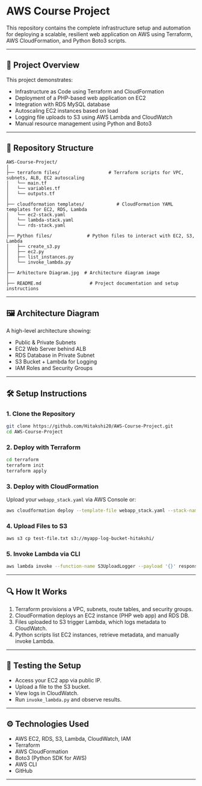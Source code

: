 # AWS Course Project

This repository contains the complete infrastructure setup and automation for deploying a scalable, resilient web application on AWS using Terraform, AWS CloudFormation, and Python Boto3 scripts.

---

## 📌 Project Overview

This project demonstrates:
- Infrastructure as Code using Terraform and CloudFormation
- Deployment of a PHP-based web application on EC2
- Integration with RDS MySQL database
- Autoscaling EC2 instances based on load
- Logging file uploads to S3 using AWS Lambda and CloudWatch
- Manual resource management using Python and Boto3

---

## 📁 Repository Structure

```
AWS-Course-Project/
│
├── terraform files/                  # Terraform scripts for VPC, subnets, ALB, EC2 autoscaling
│   └── main.tf
│   └── variables.tf
│   └── outputs.tf
│
├── cloudformation templates/            # CloudFormation YAML templates for EC2, RDS, Lambda
│   └── ec2-stack.yaml
│   └── lambda-stack.yaml
│   └── rds-stack.yaml
│
├── Python files/             # Python files to interact with EC2, S3, Lambda
│   ├── create_s3.py
│   ├── ec2.py
│   ├── list_instances.py
│   └── invoke_lambda.py
│
├── Arhitecture Diagram.jpg  # Architecture diagram image
│   
├── README.md                  # Project documentation and setup instructions
```

---
## 🖼️ Architecture Diagram

A high-level architecture showing:
- Public & Private Subnets
- EC2 Web Server behind ALB
- RDS Database in Private Subnet
- S3 Bucket + Lambda for Logging
- IAM Roles and Security Groups

---

## 🛠️ Setup Instructions

### 1. Clone the Repository
```bash
git clone https://github.com/Hitakshi20/AWS-Course-Project.git
cd AWS-Course-Project
```

### 2. Deploy with Terraform
```bash
cd terraform
terraform init
terraform apply
```

### 3. Deploy with CloudFormation
Upload your `webapp_stack.yaml` via AWS Console or:
```bash
aws cloudformation deploy --template-file webapp_stack.yaml --stack-name my-webapp-stack
```

### 4. Upload Files to S3
```bash
aws s3 cp test-file.txt s3://myapp-log-bucket-hitakshi/
```

### 5. Invoke Lambda via CLI
```bash
aws lambda invoke --function-name S3UploadLogger --payload '{}' response.json
```

---
## 🔍 How It Works

1. Terraform provisions a VPC, subnets, route tables, and security groups.
2. CloudFormation deploys an EC2 instance (PHP web app) and RDS DB.
3. Files uploaded to S3 trigger Lambda, which logs metadata to CloudWatch.
4. Python scripts list EC2 instances, retrieve metadata, and manually invoke Lambda.

---
## 🧪 Testing the Setup

- Access your EC2 app via public IP.
- Upload a file to the S3 bucket.
- View logs in CloudWatch.
- Run `invoke_lambda.py` and observe results.

---
## ⚙️ Technologies Used

- AWS EC2, RDS, S3, Lambda, CloudWatch, IAM
- Terraform
- AWS CloudFormation
- Boto3 (Python SDK for AWS)
- AWS CLI
- GitHub

---

